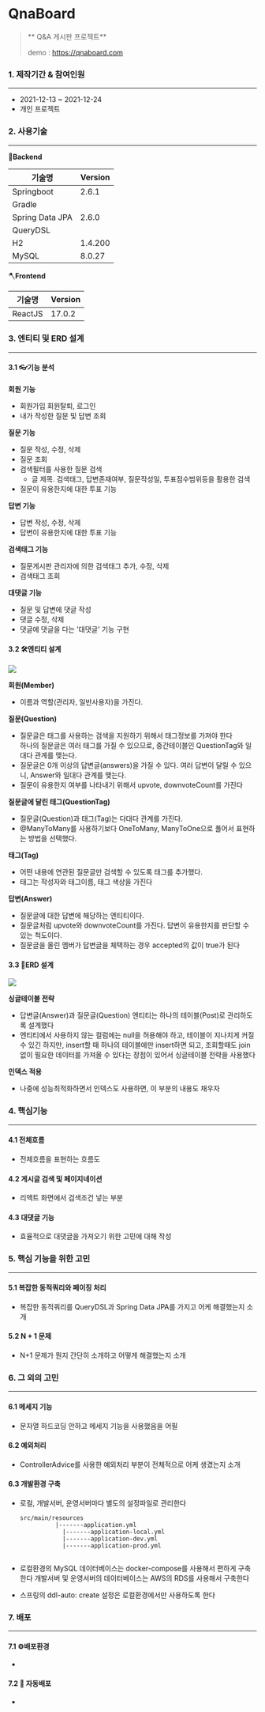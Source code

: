 # QnaBoard

> ** Q&A 게시판 프로젝트**
>
> demo : https://qnaboard.com



### 1. 제작기간 & 참여인원

<hr/>


- 2021-12-13 ~ 2021-12-24
- 개인 프로젝트



### 2. 사용기술

<hr/>


🔨**Backend**

| 기술명          | Version |
| --------------- | ------- |
| Springboot      | 2.6.1   |
| Gradle          |         |
| Spring Data JPA | 2.6.0   |
| QueryDSL        |         |
| H2              | 1.4.200 |
| MySQL           | 8.0.27  |

🪓**Frontend**

| 기술명  | Version |
| ------- | ------- |
| ReactJS | 17.0.2  |



### 3. 엔티티 및 ERD 설계

<hr/>

#### 3.1 👓기능 분석

**회원 기능**

- 회원가입 회원탈퇴, 로그인
- 내가 작성한 질문 및 답변 조회

**질문 기능**

- 질문 작성, 수정, 삭제
- 질문 조회
- 검색필터를 사용한 질문 검색
  - 글 제목. 검색태그, 답변존재여부, 질문작성일, 투표점수범위등을 활용한 검색
- 질문이 유용한지에 대한 투표 기능

**답변 기능**

- 답변 작성, 수정, 삭제
- 답변이 유용한지에 대한 투표 기능

**검색태그 기능**

- 질문게시판 관리자에 의한 검색태그 추가, 수정, 삭제
- 검색태그 조회

**대댓글 기능**

- 질문 및 답변에 댓글 작성
- 댓글 수정, 삭제
- 댓글에 댓글을 다는 '대댓글' 기능 구현



#### 3.2 🛠엔티티 설계

![](https://i.imgur.com/MxrEXji.png)

**회원(Member)**

- 이름과 역할(관리자, 일반사용자)을 가진다.

**질문(Question)**

- 질문글은 태그를 사용하는 검색을 지원하기 위해서 태그정보를 가져야 한다  
  하나의 질문글은 여러 태그를 가질 수 있으므로, 중간테이블인 QuestionTag와 일대다 관계를 맺는다.
- 질문글은 0개 이상의 답변글(answers)을 가질 수 있다.
  여러 답변이 달릴 수 있으니, Answer와 일대다 관계를 맺는다.
- 질문이 유용한지 여부를 나타내기 위해서 upvote, downvoteCount를 가진다

**질문글에 달린 태그(QuestionTag)**

- 질문글(Question)과 태그(Tag)는 다대다 관계를 가진다.
- @ManyToMany를 사용하기보다 OneToMany, ManyToOne으로 풀어서 표현하는 방법을 선택했다.

**태그(Tag)**

- 어떤 내용에 연관된 질문글만 검색할 수 있도록 태그를 추가했다.
- 태그는 작성자와 태그이름, 태그 색상을 가진다

**답변(Answer)**

- 질문글에 대한 답변에 해당하는 엔티티이다.
- 질문글처럼 upvote와 downvoteCount를 가진다. 답변이 유용한지를 판단할 수 있는 척도이다.
- 질문글을 올린 멤버가 답변글을 체택하는 경우 accepted의 값이 true가 된다



#### 3.3 🧰ERD 설계

![](https://i.imgur.com/SIyhe2i.png)

**싱글테이블 전략**

- 답변글(Answer)과 질문글(Question) 엔티티는 하나의 테이블(Post)로 관리하도록 설계했다
- 엔티티에서 사용하지 않는 컬럼에는 null을 허용해야 하고, 테이블이 지나치게 커질 수 있긴 하지만, insert할 때 하나의 테이블에만 insert하면 되고, 조회할때도 join없이 필요한 데이터를 가져올 수 있다는 장점이 있어서 싱글테이블 전략을 사용했다

**인덱스 적용**

- 나중에 성능최적화하면서 인덱스도 사용하면, 이 부분의 내용도 채우자



### 4. 핵심기능

<hr/>


#### 4.1 전체흐름

- 전체흐름을 표현하는 흐름도

#### 4.2 게시글 검색 및 페이지네이션

- 리액트 화면에서 검색조건 넣는 부분

#### 4.3 대댓글 기능

- 효율적으로 대댓글을 가져오기 위한 고민에 대해 작성



### 5. 핵심 기능을 위한 고민

<hr/>


#### 5.1 복잡한 동적쿼리와 페이징 처리

- 복잡한 동적쿼리를 QueryDSL과 Spring Data JPA를 가지고 어케 해결했는지 소개

#### 5.2 N + 1 문제

- N+1 문제가 뭔지 간단히 소개하고 어떻게 해결했는지 소개



### 6. 그 외의 고민

<hr/>

#### 6.1 메세지 기능

- 문자열 하드코딩 안하고 메세지 기능을 사용했음을 어필

#### 6.2 예외처리

- ControllerAdvice를 사용한 예외처리 부분이 전체적으로 어케 생겼는지 소개

#### 6.3 개발환경 구축

- 로컬, 개발서버, 운영서버마다 별도의 설정파일로 관리한다

  ```
  src/main/resources
  			|-------application.yml
              |-------application-local.yml
              |-------application-dev.yml
              |-------application-prod.yml
  				
  ```

- 로컬환경의 MySQL 데이터베이스는 docker-compose를 사용해서 편하게 구축한다
  개발서버 및 운영서버의 데이터베이스는 AWS의 RDS를 사용해서 구축한다

- 스프링의 ddl-auto: create 설정은 로컬환경에서만 사용하도록 한다

### 7. 배포

<hr/>

#### 7.1 ⚙배포환경

- 

#### 7.2 🧵 자동배포

- 